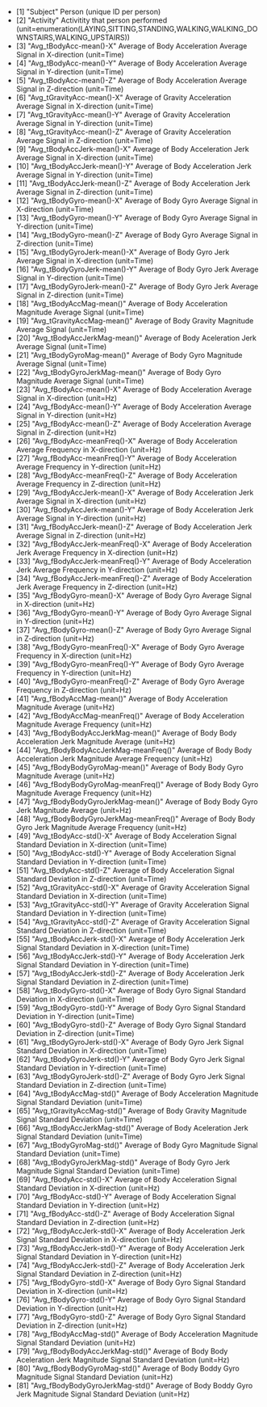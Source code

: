  * [1] "Subject"                                         Person (unique ID per person)                 
 * [2] "Activity"                                       Activitity that person performed  (unit=enumeration(LAYING,SITTING,STANDING,WALKING,WALKING_DOWNSTAIRS,WALKING_UPSTAIRS))
 * [3] "Avg_tBodyAcc-mean()-X"                          Average of Body Acceleration Average Signal in X-direction (unit=Time)
 * [4] "Avg_tBodyAcc-mean()-Y"                          Average of Body Acceleration Average Signal in Y-direction (unit=Time)
 * [5] "Avg_tBodyAcc-mean()-Z"                          Average of Body Acceleration Average Signal in Z-direction (unit=Time)
 * [6] "Avg_tGravityAcc-mean()-X"                       Average of Gravity Acceleration Average Signal in X-direction (unit=Time)
 * [7] "Avg_tGravityAcc-mean()-Y"                       Average of Gravity Acceleration Average Signal in Y-direction (unit=Time)
 * [8] "Avg_tGravityAcc-mean()-Z"                       Average of Gravity Acceleration Average Signal in Z-direction (unit=Time)
 * [9] "Avg_tBodyAccJerk-mean()-X"                      Average of Body Acceleration Jerk Average Signal in X-direction (unit=Time)
* [10] "Avg_tBodyAccJerk-mean()-Y"                      Average of Body Acceleration Jerk Average Signal in Y-direction (unit=Time)
* [11] "Avg_tBodyAccJerk-mean()-Z"                      Average of Body Acceleration Jerk Average Signal in Z-direction (unit=Time)
* [12] "Avg_tBodyGyro-mean()-X"                         Average of Body Gyro Average Signal in X-direction (unit=Time)
* [13] "Avg_tBodyGyro-mean()-Y"                         Average of Body Gyro Average Signal in Y-direction (unit=Time)
* [14] "Avg_tBodyGyro-mean()-Z"                         Average of Body Gyro Average Signal in Z-direction (unit=Time)
* [15] "Avg_tBodyGyroJerk-mean()-X"                     Average of Body Gyro Jerk Average Signal in X-direction (unit=Time)
* [16] "Avg_tBodyGyroJerk-mean()-Y"                     Average of Body Gyro Jerk Average Signal in Y-direction (unit=Time)
* [17] "Avg_tBodyGyroJerk-mean()-Z"                     Average of Body Gyro Jerk Average Signal in Z-direction (unit=Time)
* [18] "Avg_tBodyAccMag-mean()"                         Average of Body Acceleration Magnitude Average Signal  (unit=Time)
* [19] "Avg_tGravityAccMag-mean()"                      Average of Body Gravity Magnitude Average Signal  (unit=Time)
* [20] "Avg_tBodyAccJerkMag-mean()"                     Average of Body Aceleration Jerk Average Signal  (unit=Time)
* [21] "Avg_tBodyGyroMag-mean()"                        Average of Body Gyro Magnitude Average Signal  (unit=Time)
* [22] "Avg_tBodyGyroJerkMag-mean()"                    Average of Body Gyro Magnitude Average Signal  (unit=Time)
* [23] "Avg_fBodyAcc-mean()-X"                          Average of Body Acceleration Average Signal in X-direction (unit=Hz)
* [24] "Avg_fBodyAcc-mean()-Y"                          Average of Body Acceleration Average Signal in Y-direction (unit=Hz)
* [25] "Avg_fBodyAcc-mean()-Z"                          Average of Body Acceleration Average Signal in Z-direction (unit=Hz)
* [26] "Avg_fBodyAcc-meanFreq()-X"                      Average of Body Acceleration Average Frequency in X-direction (unit=Hz)
* [27] "Avg_fBodyAcc-meanFreq()-Y"                      Average of Body Acceleration Average Frequency in Y-direction (unit=Hz)
* [28] "Avg_fBodyAcc-meanFreq()-Z"                      Average of Body Acceleration Average Frequency in Z-direction (unit=Hz)
* [29] "Avg_fBodyAccJerk-mean()-X"                      Average of Body Acceleration Jerk Average Signal in X-direction (unit=Hz)   
* [30] "Avg_fBodyAccJerk-mean()-Y"                      Average of Body Acceleration Jerk Average Signal in Y-direction (unit=Hz)   
* [31] "Avg_fBodyAccJerk-mean()-Z"                      Average of Body Acceleration Jerk Average Signal in Z-direction (unit=Hz)   
* [32] "Avg_fBodyAccJerk-meanFreq()-X"                  Average of Body Acceleration Jerk Average Frequency in X-direction (unit=Hz)
* [33] "Avg_fBodyAccJerk-meanFreq()-Y"                  Average of Body Acceleration Jerk Average Frequency in Y-direction (unit=Hz)
* [34] "Avg_fBodyAccJerk-meanFreq()-Z"                  Average of Body Acceleration Jerk Average Frequency in Z-direction (unit=Hz)
* [35] "Avg_fBodyGyro-mean()-X"                         Average of Body Gyro Average Signal in X-direction (unit=Hz)   
* [36] "Avg_fBodyGyro-mean()-Y"                         Average of Body Gyro Average Signal in Y-direction (unit=Hz)   
* [37] "Avg_fBodyGyro-mean()-Z"                         Average of Body Gyro Average Signal in Z-direction (unit=Hz)   
* [38] "Avg_fBodyGyro-meanFreq()-X"                     Average of Body Gyro Average Frequency in X-direction (unit=Hz)
* [39] "Avg_fBodyGyro-meanFreq()-Y"                     Average of Body Gyro Average Frequency in Y-direction (unit=Hz)
* [40] "Avg_fBodyGyro-meanFreq()-Z"                     Average of Body Gyro Average Frequency in Z-direction (unit=Hz)
* [41] "Avg_fBodyAccMag-mean()"                         Average of Body Acceleration Magnitude Average (unit=Hz)
* [42] "Avg_fBodyAccMag-meanFreq()"                     Average of Body Acceleration Magnitude Average Frequency (unit=Hz)
* [43] "Avg_fBodyBodyAccJerkMag-mean()"                 Average of Body Body Acceleration Jerk Magnitude Average (unit=Hz)          
* [44] "Avg_fBodyBodyAccJerkMag-meanFreq()"             Average of Body Body Acceleration Jerk Magnitude Average Frequency (unit=Hz)
* [45] "Avg_fBodyBodyGyroMag-mean()"                    Average of Body Body Gyro Magnitude Average (unit=Hz)          
* [46] "Avg_fBodyBodyGyroMag-meanFreq()"                Average of Body Body Gyro Magnitude Average Frequency (unit=Hz)
* [47] "Avg_fBodyBodyGyroJerkMag-mean()"                Average of Body Body Gyro Jerk Magnitude Average (unit=Hz)          
* [48] "Avg_fBodyBodyGyroJerkMag-meanFreq()"            Average of Body Body Gyro Jerk Magnitude Average Frequency (unit=Hz)
* [49] "Avg_tBodyAcc-std()-X"                           Average of Body Acceleration Signal Standard Deviation in X-direction (unit=Time)   
* [50] "Avg_tBodyAcc-std()-Y"                           Average of Body Acceleration Signal Standard Deviation in Y-direction (unit=Time)   
* [51] "Avg_tBodyAcc-std()-Z"                           Average of Body Acceleration Signal Standard Deviation in Z-direction (unit=Time)   
* [52] "Avg_tGravityAcc-std()-X"                        Average of Gravity Acceleration Signal Standard Deviation in X-direction (unit=Time)
* [53] "Avg_tGravityAcc-std()-Y"                        Average of Gravity Acceleration Signal Standard Deviation in Y-direction (unit=Time)
* [54] "Avg_tGravityAcc-std()-Z"                        Average of Gravity Acceleration Signal Standard Deviation in Z-direction (unit=Time)
* [55] "Avg_tBodyAccJerk-std()-X"                       Average of Body Acceleration Jerk Signal Standard Deviation in X-direction (unit=Time)
* [56] "Avg_tBodyAccJerk-std()-Y"                       Average of Body Acceleration Jerk Signal Standard Deviation in Y-direction (unit=Time)
* [57] "Avg_tBodyAccJerk-std()-Z"                       Average of Body Acceleration Jerk Signal Standard Deviation in Z-direction (unit=Time)
* [58] "Avg_tBodyGyro-std()-X"                          Average of Body Gyro Signal Standard Deviation in X-direction (unit=Time)
* [59] "Avg_tBodyGyro-std()-Y"                          Average of Body Gyro Signal Standard Deviation in Y-direction (unit=Time)
* [60] "Avg_tBodyGyro-std()-Z"                          Average of Body Gyro Signal Standard Deviation in Z-direction (unit=Time)
* [61] "Avg_tBodyGyroJerk-std()-X"                      Average of Body Gyro Jerk Signal Standard Deviation in X-direction (unit=Time) 
* [62] "Avg_tBodyGyroJerk-std()-Y"                      Average of Body Gyro Jerk Signal Standard Deviation in Y-direction (unit=Time) 
* [63] "Avg_tBodyGyroJerk-std()-Z"                      Average of Body Gyro Jerk Signal Standard Deviation in Z-direction (unit=Time) 
* [64] "Avg_tBodyAccMag-std()"                          Average of Body Acceleration Magnitude Signal Standard Deviation   (unit=Time)    
* [65] "Avg_tGravityAccMag-std()"                       Average of Body Gravity Magnitude Signal Standard Deviation  (unit=Time)         
* [66] "Avg_tBodyAccJerkMag-std()"                      Average of Body Aceleration Jerk  Signal Standard Deviation  (unit=Time)          
* [67] "Avg_tBodyGyroMag-std()"                         Average of Body Gyro Magnitude  Signal  Standard Deviation   (unit=Time)            
* [68] "Avg_tBodyGyroJerkMag-std()"                     Average of Body Gyro Jerk Magnitude  Signal Standard Deviation  (unit=Time)            
* [69] "Avg_fBodyAcc-std()-X"                           Average of Body Acceleration Signal Standard Deviation in X-direction (unit=Hz) 
* [70] "Avg_fBodyAcc-std()-Y"                           Average of Body Acceleration Signal Standard Deviation in Y-direction (unit=Hz) 
* [71] "Avg_fBodyAcc-std()-Z"                           Average of Body Acceleration Signal Standard Deviation in Z-direction (unit=Hz) 
* [72] "Avg_fBodyAccJerk-std()-X"                       Average of Body Acceleration Jerk Signal Standard Deviation in X-direction (unit=Hz) 
* [73] "Avg_fBodyAccJerk-std()-Y"                       Average of Body Acceleration Jerk Signal Standard Deviation in Y-direction (unit=Hz) 
* [74] "Avg_fBodyAccJerk-std()-Z"                       Average of Body Acceleration Jerk Signal Standard Deviation in Z-direction (unit=Hz) 
* [75] "Avg_fBodyGyro-std()-X"                          Average of Body Gyro Signal Standard Deviation in X-direction (unit=Hz) 
* [76] "Avg_fBodyGyro-std()-Y"                          Average of Body Gyro Signal Standard Deviation in Y-direction (unit=Hz) 
* [77] "Avg_fBodyGyro-std()-Z"                          Average of Body Gyro Signal Standard Deviation in Z-direction (unit=Hz) 
* [78] "Avg_fBodyAccMag-std()"                          Average of Body Acceleration  Magnitude Signal Standard Deviation  (unit=Hz) 
* [79] "Avg_fBodyBodyAccJerkMag-std()"                  Average of Body Body Aceleration Jerk  Magnitude Signal Standard Deviation  (unit=Hz) 
* [80] "Avg_fBodyBodyGyroMag-std()"                     Average of Body Boddy Gyro Magnitude  Signal  Standard Deviation   (unit=Hz) 
* [81] "Avg_fBodyBodyGyroJerkMag-std()"                 Average of Body Boddy Gyro Jerk Magnitude  Signal  Standard Deviation   (unit=Hz) 